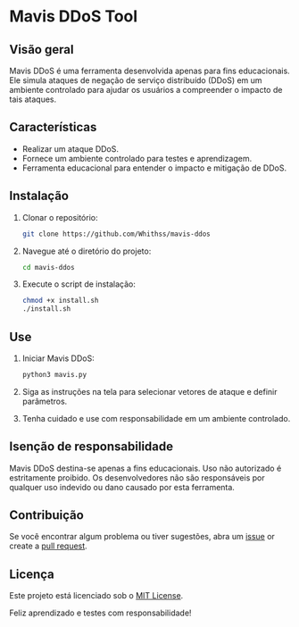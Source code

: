 # Mavis DDoS Tool

## Visão geral

Mavis DDoS é uma ferramenta desenvolvida apenas para fins educacionais. Ele simula ataques de negação de serviço distribuído (DDoS) em um ambiente controlado para ajudar os usuários a compreender o impacto de tais ataques.

## Características

- Realizar um ataque DDoS.
- Fornece um ambiente controlado para testes e aprendizagem.
- Ferramenta educacional para entender o impacto e mitigação de DDoS.

## Instalação

1. Clonar o repositório:

    ```bash
    git clone https://github.com/Whithss/mavis-ddos
    ```

2. Navegue até o diretório do projeto:

    ```bash
    cd mavis-ddos
    ```

3. Execute o script de instalação:

    ```bash
    chmod +x install.sh
    ./install.sh
    ```

## Use

1. Iniciar Mavis DDoS:

    ```bash
    python3 mavis.py
    ```

2. Siga as instruções na tela para selecionar vetores de ataque e definir parâmetros.

3. Tenha cuidado e use com responsabilidade em um ambiente controlado.

## Isenção de responsabilidade

Mavis DDoS destina-se apenas a fins educacionais. Uso não autorizado é estritamente proibido. Os desenvolvedores não são responsáveis ​​por qualquer uso indevido ou dano causado por esta ferramenta.

## Contribuição

Se você encontrar algum problema ou tiver sugestões, abra um [issue](https://github.com/Whithss/mavis-ddos/issues) or create a [pull request](https://github.com/Whithss/mavis-ddos/pulls).

## Licença

Este projeto está licenciado sob o [MIT License](LICENSE).

Feliz aprendizado e testes com responsabilidade!